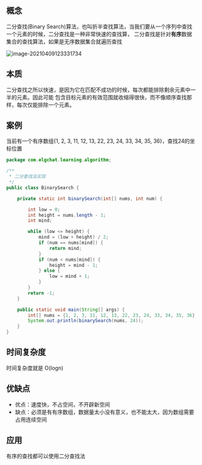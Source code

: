 ## 概念

二分查找(Binary Search)算法，也叫折半查找算法，当我们要从一个序列中查找一个元素的时候，二分查找是一种非常快速的查找算， 二分查找是针对**有序**数据集合的查找算法，如果是无序数据集合就遍历查找



![image-20210409123331734](https://elgchat-oss.oss-accelerate.aliyuncs.com/elgchat/2021_04_09/image-20210409123331734.png)



## 本质

二分查找之所以快速，是因为它在匹配不成功的时候，每次都能排除剩余元素中一半的元素。因此可能
包含目标元素的有效范围就收缩得很快，而不像顺序查找那样，每次仅能排除一个元素。



## 案例

当前有一个有序数组{1, 2, 3, 11, 12, 13, 22, 23, 24, 33, 34, 35, 36}，查找24的坐标位置

```java
package com.elgchat.learning.algorithm;

/**
 * 二分查找法实现
 */
public class BinarySearch {

    private static int binarySearch(int[] nums, int num) {

        int low = 0;
        int height = nums.length - 1;
        int mind;

        while (low <= height) {
            mind = (low + height) / 2;
            if (num == nums[mind]) {
                return mind;
            }
            if (num < nums[mind]) {
                height = mind - 1;
            } else {
                low = mind + 1;
            }
        }
        return -1;
    }

    public static void main(String[] args) {
        int[] nums = {1, 2, 3, 11, 12, 13, 22, 23, 24, 33, 34, 35, 36};
        System.out.println(binarySearch(nums, 24));
    }
}
```

## 时间复杂度

时间复杂度就是 O(logn)

## 优缺点

* 优点：速度快，不占空间，不开辟新空间
*  缺点：必须是有有序数组，数据量太小没有意义，也不能太大，因为数组需要占用连续空间

## 应用

有序的查找都可以使用二分查找法
